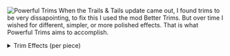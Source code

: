 ![Powerful Trims](https://cdn.modrinth.com/data/cached_images/e20b5df1363d54cd93e93d8924adb0a50871b5fb.png)
When the Trails & Tails update came out, I found trims to be very dissapointing, to fix this I used the mod Better Trims. But over time I wished for different, simpler, or more polished effects. That is what Powerful Trims aims to accomplish.


<details>
<summary>Trim Effects (per piece)</summary>
  
- Iron: 1 extra interaction range
- Copper: 31% reduced scale
- Gold: 10% mining speed
- Diamond: 1 armor and 0.5 armor toughness
- Netherite! 25% knockback resistance, full set gives fire resistance
- Emerald: 10% reduced gravity, full set removes fall damage
- Redstone: 10% speed and 1 step height
- Quartz: 2.25 max health
- Lapis: 25% increased xp
- Amethyst: 1 attack damage
Vanilla Backport (until updated to next major version and resin is available in vanilla)
- Resin: Sneak to lower damage but lose movement, removes jump height, movement, and reach. But gives resistance until you stop sneaking. Full set gives complete damage reduction but immbolizes you

</details>
